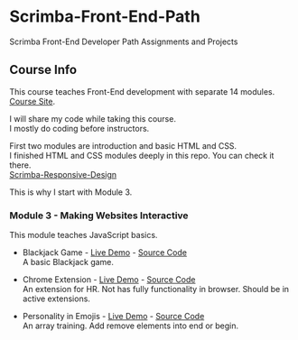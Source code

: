 # Scrimba-Front-End-Path

Scrimba Front-End Developer Path Assignments and Projects

## Course Info

This course teaches Front-End development with separate 14 modules. \
[Course Site](https://scrimba.com/learn/frontend).

I will share my code while taking this course.\
I mostly do coding before instructors.

First two modules are introduction and basic HTML and CSS. \
I finished HTML and CSS modules deeply in this repo. You can check it there. \
[Scrimba-Responsive-Design](https://github.com/muhammedogz/Scrimba-Responsive-Design)

This is why I start with Module 3.

### Module 3 - Making Websites Interactive

This module teaches JavaScript basics.

- Blackjack Game -
  [Live Demo](https://muhammedogz.github.io/Scrimba-Front-End-Path/Module-3/Blackjack/index.html) -
  [Source Code](https://github.com/muhammedogz/Scrimba-Front-End-Path/tree/master/Module-3/Blackjack) \
    A basic Blackjack game.

- Chrome Extension -
  [Live Demo](https://muhammedogz.github.io/Scrimba-Front-End-Path/Module-3/Chrome-Extension/index.html) -
  [Source Code](https://github.com/muhammedogz/Scrimba-Front-End-Path/tree/master/Module-3/Chrome-Extension/) \
    An extension for HR. Not has fully functionality in browser. Should be in active extensions.

- Personality in Emojis -
  [Live Demo](https://muhammedogz.github.io/Scrimba-Front-End-Path/Module-3/Personality-Emojis/index.html) -
  [Source Code](https://github.com/muhammedogz/Scrimba-Front-End-Path/tree/master/Module-3/Personality-Emojis) \
    An array training. Add remove elements into end or begin.
